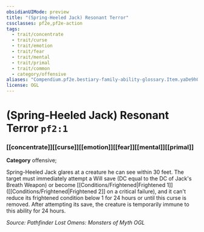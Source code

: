 ```yaml
---
obsidianUIMode: preview
title: "(Spring-Heeled Jack) Resonant Terror"
cssclasses: pf2e,pf2e-action
tags:
  - trait/concentrate
  - trait/curse
  - trait/emotion
  - trait/fear
  - trait/mental
  - trait/primal
  - trait/common
  - category/offensive
aliases: "Compendium.pf2e.bestiary-family-ability-glossary.Item.yaDe9hO9fm2N4SqH"
license: OGL
---
```

# (Spring-Heeled Jack) Resonant Terror `pf2:1`

### [[concentrate]][[curse]][[emotion]][[fear]][[mental]][[primal]]

**Category** offensive; 




Spring-Heeled Jack glares at a creature he can see within 30 feet. The target must immediately attempt a Will save (DC equal to the DC of Jack's Breath Weapon) or become [[Conditions/Frightened|Frightened 1]] ([[Conditions/Frightened|Frightened 2]] on a critical failure), and it can't reduce its frightened condition below 1 for 24 hours or until this curse is removed. After attempting its save, the creature is temporarily immune to this ability for 24 hours.

*Source: Pathfinder Lost Omens: Monsters of Myth*
*OGL*
